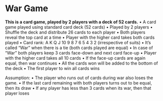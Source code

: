 # War Game
**This is a card game, played by 2 players with a deck of 52 cards.**
•	A card game played using standard card deck (52 cards)
•	Played by 2 players
•	Shuffle the deck and distribute 26 cards to each player
•	Both players reveal the top card at a time
•	Player with the higher card takes both cards played
•	Card rank: A K Q J 10 9 8 7 6 5 4 3 2 (irrespective of suits)
•	It’s called “War” when there is a tie (both cards played are equal)
•	In case of “War” both players keep 3 cards face-down and next card face-up
•	Player with the higher card takes all 10 cards
•	If the face-up cards are again equal, then war continues
•	All the cards won will be added to the bottom of the deck
•	The first player to win all cards wins

Assumption:
•	The player who runs out of cards during war also loses the game.
•	If the last card remaining with both players turns out to be equal, then its draw
•	If any player has less than 3 cards when its war, then that player loses

